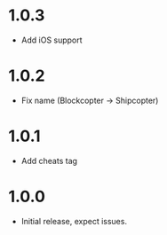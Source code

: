 # 1.0.3
- Add iOS support
# 1.0.2
- Fix name (Blockcopter -> Shipcopter)
# 1.0.1
- Add cheats tag
# 1.0.0
- Initial release, expect issues.